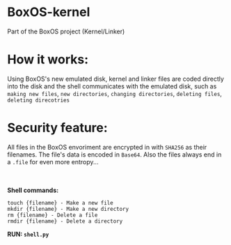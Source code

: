 # BoxOS-kernel

Part of the BoxOS project (Kernel/Linker)


# How it works:

Using BoxOS's new emulated disk, kernel and linker files are coded directly into the disk and the shell communicates with the emulated disk, such as `making new files`, `new directories`, `changing directories`, `deleting files`, `deleting direcotries`


# Security feature:

All files in the BoxOS envoriment are encrypted in with `SHA256` as their filenames. The file's data is encoded in `Base64`. Also the files always end in a `.file` for even more entropy...


<br></br>
**Shell commands:**
```
touch {filename} - Make a new file
mkdir {filename} - Make a new directory
rm {filename} - Delete a file
rmdir {filename} - Delete a directory
```

**RUN: `shell.py`**
